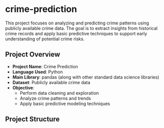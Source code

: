 # crime-prediction


This project focuses on analyzing and predicting crime patterns using publicly available crime data. The goal is to extract insights from historical crime records and apply basic predictive techniques to support early understanding of potential crime risks.

##  Project Overview

- **Project Name**: Crime Prediction  
- **Language Used**: Python  
- **Main Library**: pandas (along with other standard data science libraries)  
- **Dataset**: Publicly available crime data  
- **Objective**: 
  - Perform data cleaning and exploration
  - Analyze crime patterns and trends
  - Apply basic predictive modeling techniques

##  Project Structure

